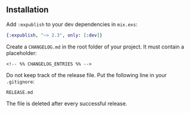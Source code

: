 ## Installation

Add `:expublish` to your dev dependencies in `mix.exs`:

```elixir
{:expublish, "~> 2.3", only: [:dev]}
```

Create a `CHANGELOG.md` in the root folder of your project. It must contain a placeholder:

```text
<!-- %% CHANGELOG_ENTRIES %% -->
```

Do not keep track of the release file. Put the following line in your `.gitignore`:

```text
RELEASE.md
```

The file is deleted after every successful release.

